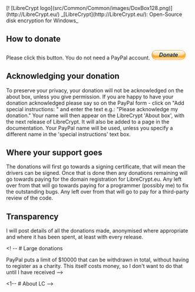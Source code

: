<LINK href="docs/styles_common. Css" rel="stylesheet" type="text/css">
<LINK rel="shortcut icon" href="src/Common/Common/images/DoxBox. Ico" type="image/x-icon">

<SPAN CLASS="master_link">
[! [LibreCrypt logo](src/Common/Common/images/DoxBox128.png)](http://LibreCrypt.eu/)
</SPAN>
<SPAN CLASS="master_title">
_[LibreCrypt](http://LibreCrypt.eu/): Open-Source disk encryption for Windows_
</SPAN>

## How to donate

Please click this button.
You do not need a PayPal account.
[![PayPal – The safer, easier way to pay online.](src/Common/Common/images/btn_donate_LG.gif)](https://www.paypal.com/cgi-bin/webscr?cmd=_s-xclick&hosted_button_id=LCU9BEH4GM92N)

## Acknowledging your donation

To preserve your privacy, your donation will not be acknowledged on the about box, unless you give permission.
If you are happy to have your donation acknowledged please say so on the PayPal form - click on "Add special instructions: " and enter the text e.g.:
"Please acknowledge my donation."
Your name will then appear on the LibreCrypt 'About box', with the next release of LibreCrypt. It will also be added to a page in the documentation.
Your PayPal name will be used, unless you specify a different name in the 'special instructions' text box.

## Where your support goes

The donations will first go towards a signing certificate, that will mean the drivers can be signed.
Once that is done then any donations remaining will go towards paying for the domain registration for LibreCrypt.eu.
Any left over from that will go towards paying for a programmer (possibly me) to fix the outstanding bugs.
Any left over from that will go to pay for a third-party review of the code.

## Transparency

I will post details of all the donations made, anonymised where appropriate and where it has been spent, at least with every release.


<! -- # Large donations

PayPal puts a limit of $10000 that can be withdrawn in total, without having to register as a charity. This itself costs money, so I don't want to do that until I have received
-->

<1-- # About LC -->


